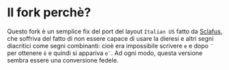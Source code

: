 # Il fork perchè?
Questo fork è un semplice fix del port del layout `Italian US` fatto da [Sclafus](https://github.com/Sclafus), che soffriva del fatto di non essere capace di usare la dieresi e altri segni diacritici come segni combinanti: cioè era impossibile scrivere `e` e dopo `¨` per ottenere `ë` e quindi si appariva `e¨`. Ad ogni modo, questa versione sembra essere una conversione fedele.
